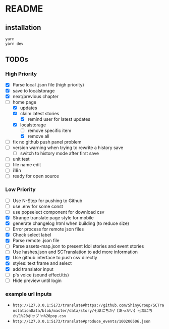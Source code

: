 # README

## installation

``` bash
yarn
yarn dev
```

## TODOs

### High Priority

- [x] Parse local .json file (high priority)
- [x] save to localstorage
- [x] next/previous chapter
- [ ] home page
  - [x] updates
  - [x] claim latest stories
    - [x] remind user for latest updates
  - [x] localstorage
    - [ ] remove specific item
    - [x] remove all
- [ ] fix no github push panel problem
- [ ] version warning when trying to rewrite a history save
  - [ ] switch to history mode after first save
- [ ] unit test
- [ ] file name edit
- [ ] i18n
- [ ] ready for open source

### Low Priority

- [ ] Use N-Step for pushing to Github
- [ ] use .env for some const
- [ ] use popselect component for download csv
- [x] Strange translate page style for mobile
- [x] generate changelog html when building (to reduce size)
- [ ] Error process for remote json files
- [x] Check select label
- [x] Parse remote .json file
- [ ] Parse assets-map.json to present Idol stories and event stories
- [ ] Use hashes.json and SCTranslation to add more information
- [x] Use github interface to push csv directly
- [x] styles: text frame and select
- [x] add translator input
- [ ] p's voice (sound effect/tts)
- [ ] Hide preview until login

### example url inputs

- `http://127.0.0.1:5173/translate#https://github.com/ShinyGroup/SCTranslationData/blob/master/data/story/七草にちか/【あっかい】七草にちか/1%20ポップ'n%20pop.csv`
- `http://127.0.0.1:5173/translate#produce_events/100200506.json`

